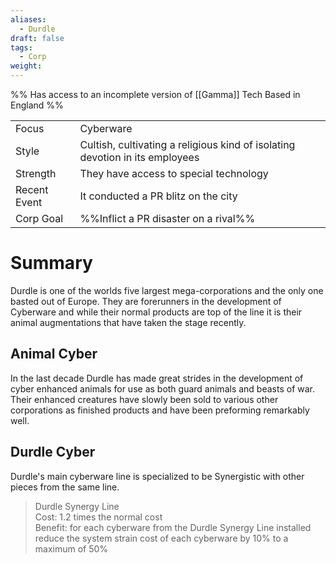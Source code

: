 ```yaml
---
aliases:
  - Durdle
draft: false
tags:
  - Corp
weight:
---
```

%%
Has access to an incomplete version of [[Gamma]] Tech
Based in England
%%

|                                          |                                                                              |
| ---------------------------------------- | ---------------------------------------------------------------------------- |
| <span class="leftTH">Focus</span>        | Cyberware                                                                    |
| <span class="leftTH">Style</span>        | Cultish, cultivating a religious kind of isolating devotion in its employees |
| <span class="leftTH">Strength</span>     | They have access to special technology                                       |
| <span class="leftTH">Recent Event</span> | It conducted a PR blitz on the city                                          |
| <span class="leftTH">Corp Goal</span>    | %%Inflict a PR disaster on a rival%%                                         |

# Summary

Durdle is one of the worlds five largest mega-corporations and the only one basted out of Europe. They are forerunners in the development of Cyberware and while their normal products are top of the line it is their animal augmentations that have taken the stage recently.

## Animal Cyber
In the last decade Durdle has made great strides in the development of cyber enhanced animals for use as both guard animals and beasts of war. Their enhanced creatures have slowly been sold to various other corporations as finished products and have been preforming remarkably well.
## Durdle Cyber
Durdle's main cyberware line is specialized to be Synergistic with other pieces from the same line.

> Durdle Synergy Line <br>
> Cost: 1.2 times the normal cost<br>
> Benefit: for each cyberware from the Durdle Synergy Line installed reduce the system strain cost of each cyberware by 10% to a maximum of 50%



